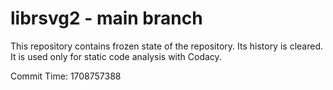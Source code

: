 # librsvg2 - main branch

This repository contains frozen state of the repository.
Its history is cleared. It is used only for static code
analysis with Codacy.

Commit Time: 1708757388